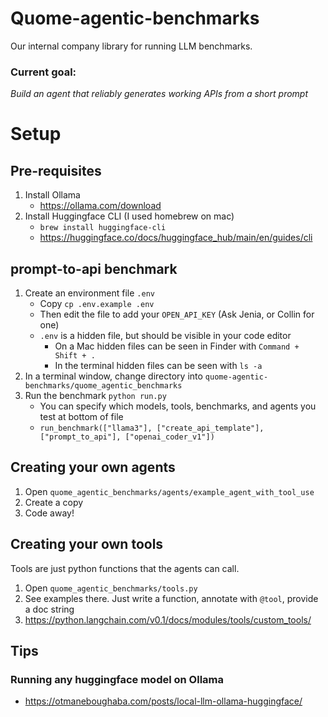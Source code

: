 # Quome-agentic-benchmarks

Our internal company library for running LLM benchmarks.

### Current goal:
*Build an agent that reliably generates working APIs from a short prompt*

# Setup
## Pre-requisites
1. Install Ollama
   - https://ollama.com/download
2. Install Huggingface CLI (I used homebrew on mac)
   -  `brew install huggingface-cli`
   - https://huggingface.co/docs/huggingface_hub/main/en/guides/cli


## prompt-to-api benchmark
1. Create an environment file `.env`
   - Copy `cp .env.example .env`
   - Then edit the file to add your `OPEN_API_KEY` (Ask Jenia, or Collin for one)
   - `.env` is a hidden file, but should be visible in your code editor
     - On a Mac hidden files can be seen in Finder with `Command + Shift + .`
     - In the terminal hidden files can be seen with `ls -a`
2. In a terminal window, change directory into `quome-agentic-benchmarks/quome_agentic_benchmarks`
3. Run the benchmark `python run.py`
   - You can specify which models, tools, benchmarks, and agents you test at bottom of file
   - `run_benchmark(["llama3"], ["create_api_template"], ["prompt_to_api"], ["openai_coder_v1"])`


## Creating your own agents
1. Open `quome_agentic_benchmarks/agents/example_agent_with_tool_use`
2. Create a copy
3. Code away!


## Creating your own tools
Tools are just python functions that the agents can call.
1. Open `quome_agentic_benchmarks/tools.py`
2. See examples there. Just write a function, annotate with `@tool`, provide a doc string
3. https://python.langchain.com/v0.1/docs/modules/tools/custom_tools/


## Tips
### Running any huggingface model on Ollama
- https://otmaneboughaba.com/posts/local-llm-ollama-huggingface/
